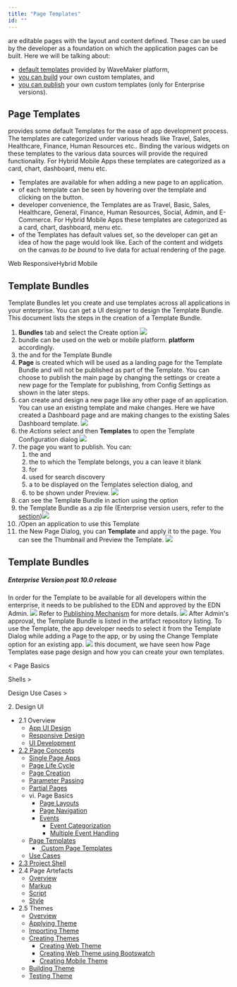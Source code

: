 ```yaml
---
title: "Page Templates"
id: ""
---
```


are editable pages with the layout and content defined. These can be used by the developer as a foundation on which the application pages can be built. Here we will be talking about:

- [default templates](#default-page-templates) provided by WaveMaker platform,
- [you can build](#creating-page-templates) your own custom templates, and
- [you can publish](#publishing-page-templates) your own custom templates (only for Enterprise versions).

## Page Templates

provides some default Templates for the ease of app development process. The templates are categorized under various heads like Travel, Sales, Healthcare, Finance, Human Resources etc.. Binding the various widgets on these templates to the various data sources will provide the required functionality. For Hybrid Mobile Apps these templates are categorized as a card, chart, dashboard, menu etc.

- Templates are available for when adding a new page to an application.
- of each template can be seen by hovering over the template and clicking on the button.
- developer convenience, the Templates are as Travel, Basic, Sales, Healthcare, General, Finance, Human Resources, Social, Admin, and E-Commerce. For Hybrid Mobile Apps these templates are categorized as a card, chart, dashboard, menu etc.
- of the Templates has default values set, so the developer can get an idea of how the page would look like. Each of the content and widgets on the canvas _to be bound_ to live data for actual rendering of the page.

Web ResponsiveHybrid Mobile

## Template Bundles

Template Bundles let you create and use templates across all applications in your enterprise. You can get a UI designer to design the Template Bundle. This document lists the steps in the creation of a Template Bundle.

1. **Bundles** tab and select the Create option [![](../assets/Create_TB_create.png)](../assets/Create_TB_create.png)
2. bundle can be used on the web or mobile platform. **platform** accordingly.
3. the and for the Template Bundle
4. **Page** is created which will be used as a landing page for the Template Bundle and will not be published as part of the Template. You can choose to publish the main page by changing the settings or create a new page for the Template for publishing, from Config Settings as shown in the later steps.
5. can create and design a new page like any other page of an application. You can use an existing template and make changes. Here we have created a Dashboard page and are making changes to the existing Sales Dashboard template. [![](../assets/Create_TB_template_page.png)](../assets/Create_TB_template_page.png)
6. the _Actions_ select and then **Templates** to open the Template Configuration dialog [![](../assets/template_config_select.png)](../assets/template_config_select.png)
7. the page you want to publish. You can:
    1. the and
    2. the to which the Template belongs, you a can leave it blank
    3. for
    4. used for search discovery
    5. a to be displayed on the Templates selection dialog, and
    6. to be shown under Preview. [![](../assets/template_config.png)](../assets/template_config.png)
8. can see the Template Bundle in action using the option
9. the Template Bundle as a zip file (Enterprise version users, refer to the [section](#publishing-page-templates))[![](../assets/template_export.png)](../assets/template_export.png)
10. /Open an application to use this Template
11. the New Page Dialog, you can **Template** and apply it to the page. You can see the Thumbnail and Preview the Template. [![](../assets/template_import.png)](../assets/template_import.png)

## Template Bundles

##### Enterprise Version post 10.0 release

In order for the Template to be available for all developers within the enterprise, it needs to be published to the EDN and approved by the EDN Admin. [![](../assets/Publish_template.png)](../assets/Publish_template.png) Refer to [ Publishing Mechanism](/learn/app-development/wavemaker-overview/artifacts-repository/#publishing) for more details. [![](../assets/Publish_template_edn.png)](../assets/Publish_template_edn.png) After Admin's approval, the Template Bundle is listed in the artifact repository listing. To use the Template, the app developer needs to select it from the Template Dialog while adding a Page to the app, or by using the Change Template option for an existing app. [![](../assets/Artifacts_template_list.png)](../assets/Artifacts_template_list.png) this document, we have seen how Page Templates ease page design and how you can create your own templates.

< Page Basics

Shells >

Design Use Cases >

2\. Design UI

- 2.1 Overview
    - [App UI Design](/learn/app-development/ui-design/design-overview/#app-ui-design)
    - [Responsive Design](/learn/app-development/ui-design/design-overview/#responsive-design)
    - [UI Development](/learn/app-development/ui-design/design-overview/#ui-development)
- [2.2 Page Concepts](/learn/app-development/ui-design/page-concepts/)
    - [Single Page Apps](/learn/app-development/ui-design/page-concepts/)
    - [Page Life Cycle](/learn/app-development/ui-design/page-concepts/#page-lifecycle)
    - [Page Creation](/learn/app-development/ui-design/page-creation/)
    - [Parameter Passing](/learn/app-development/ui-design/page-creation/#page-parameters)
    - [Partial Pages](/learn/app-development/ui-design/page-concepts/partial-pages/)
    - vi. Page Basics
        - [Page Layouts](/learn/app-development/ui-design/page-concepts/page-layouts/#page-layouts)
        - [Page Navigation](/learn/app-development/ui-design/page-concepts/page-layouts/#page-navigation)
        - [Events](/learn/app-development/ui-design/page-concepts/page-layouts/#events)
            - [Event Categorization](/learn/app-development/ui-design/page-concepts/page-layouts/#event-categorization)
            - [Multiple Event Handling](/learn/app-development/ui-design/page-concepts/page-layouts/#multiple-events)
    - [Page Templates](#)
        - [ Custom Page Templates](#creating-page-templates)
    - [Use Cases](/learn/app-development/ui-design/use-cases-ui-design/)
- [2.3 Project Shell](/learn/app-development/ui-design/project-shells/)
- 2.4 Page Artefacts
    - [Overview](/learn/app-development/ui-design/page-artefacts/)
    - [Markup](/learn/app-development/ui-design/page-artefacts/#page-markup)
    - [Script](/learn/app-development/ui-design/page-artefacts/#page-script)
    - [Style](/learn/app-development/ui-design/page-artefacts/#page-style)
- 2.5 Themes
    - [Overview](/learn/app-development/ui-design/themes/)
    - [Applying Theme](/learn/app-development/ui-design/themes/#apply-theme)
    - [Importing Theme](/learn/app-development/ui-design/themes/#import-theme)
    - [Creating Themes](/learn/app-development/ui-design/themes/#create-theme)
        - [Creating Web Theme](/learn/app-development/ui-design/themes/#create-theme-web)
        - [Creating Web Theme using Bootswatch](/learn/app-development/ui-design/themes/#create-theme-bootswatch)
        - [Creating Mobile Theme](/learn/app-development/ui-design/themes/#create-theme-mobile)
    - [Building Theme](/learn/app-development/ui-design/themes/#build-theme)
    - [Testing Theme](/learn/app-development/ui-design/themes/#test-theme)
